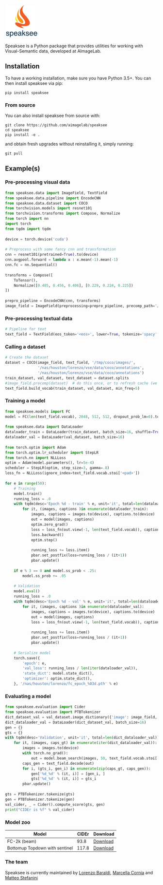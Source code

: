 ![Speaksee Logo](_static/logo.png)

Speaksee is a Python package that provides utilities for working with Visual-Semantic data, developed at AImageLab.

## Installation
To have a working installation, make sure you have Python 3.5+. You can then install speaksee via pip: 
```
pip install speaksee
```

### From source
You can also install speaksee from source with:

```
git clone https://github.com/aimagelab/speaksee
cd speaksee
pip install -e .
```

and obtain fresh upgrades without reinstalling it, simply running:

```
git pull
```

## Example(s)

### Pre-processing visual data
``` python
from speaksee.data import ImageField, TextField
from speaksee.data.pipeline import EncodeCNN
from speaksee.data.dataset import COCO
from torchvision.models import resnet101
from torchvision.transforms import Compose, Normalize
from torch import nn
import torch
from tqdm import tqdm

device = torch.device('cuda')

# Preprocess with some fancy cnn and transformation
cnn = resnet101(pretrained=True).to(device)
cnn.avgpool.forward = lambda x : x.mean(-1).mean(-1)
cnn.fc = nn.Sequential()

transforms = Compose([
    ToTensor(),
    Normalize([0.485, 0.456, 0.406], [0.229, 0.224, 0.225])
])

prepro_pipeline = EncodeCNN(cnn, transforms)
image_field = ImageField(preprocessing=prepro_pipeline, precomp_path='/nas/houston/lorenzo/fc2k_coco.hdf5')
```

### Pre-processing textual data
``` python
# Pipeline for text
text_field = TextField(eos_token='<eos>', lower=True, tokenize='spacy', remove_punctuation=True)
```

### Calling a dataset
``` python
# Create the dataset
dataset = COCO(image_field, text_field, '/tmp/coco/images/',
               '/nas/houston/lorenzo/vse/data/coco/annotations',
               '/nas/houston/lorenzo/vse/data/coco/annotations')
train_dataset, val_dataset, test_dataset = dataset.splits
#image_field.precomp(dataset)  # do this once, or to refresh cache (we might change this in the near future)
text_field.build_vocab(train_dataset, val_dataset, min_freq=5)
```

### Training a model
``` python
from speaksee.models import FC
model = FC(len(text_field.vocab), 2048, 512, 512, dropout_prob_lm=0).to(device)

from speaksee.data import DataLoader
dataloader_train = DataLoader(train_dataset, batch_size=16, shuffle=True)
dataloader_val = DataLoader(val_dataset, batch_size=16)

from torch.optim import Adam
from torch.optim.lr_scheduler import StepLR
from torch.nn import NLLLoss
optim = Adam(model.parameters(), lr=5e-4)
scheduler = StepLR(optim, step_size=3, gamma=.8)
loss_fn = NLLLoss(ignore_index=text_field.vocab.stoi['<pad>'])

for e in range(50):
    # Training
    model.train()
    running_loss = .0
    with tqdm(desc='Epoch %d - train' % e, unit='it', total=len(dataloader_train)) as pbar:
        for it, (images, captions )in enumerate(dataloader_train):
            images, captions = images.to(device), captions.to(device)
            out = model(images, captions)
            optim.zero_grad()
            loss = loss_fn(out.view(-1, len(text_field.vocab)), captions.view(-1))
            loss.backward()
            optim.step()

            running_loss += loss.item()
            pbar.set_postfix(loss=running_loss / (it+1))
            pbar.update()

    if e % 3 == 0 and model.ss_prob < .25:
        model.ss_prob += .05

    # Validation
    model.eval()
    running_loss = .0
    with tqdm(desc='Epoch %d - val' % e, unit='it', total=len(dataloader_val)) as pbar:
        for it, (images, captions )in enumerate(dataloader_val):
            images, captions = images.to(device), captions.to(device)
            out = model(images, captions)
            loss = loss_fn(out.view(-1, len(text_field.vocab)), captions.view(-1))

            running_loss += loss.item()
            pbar.set_postfix(loss=running_loss / (it+1))
            pbar.update()

    # Serialize model
    torch.save({
        'epoch': e,
        'val_loss': running_loss / len(iter(dataloader_val)),
        'state_dict': model.state_dict(),
        'optimizer': optim.state_dict(),
    }, '/nas/houston/lorenzo/fc_epoch_%03d.pth' % e)
```

### Evaluating a model
``` python
from speaksee.evaluation import Cider
from speaksee.evaluation import PTBTokenizer
dict_dataset_val = val_dataset.image_dictionary({'image': image_field, 'text': RawField()})
dict_dataloader_val = DataLoader(dict_dataset_val, batch_size=16)
gen = {}
gts = {}
with tqdm(desc='Validation', unit='it', total=len(dict_dataloader_val)) as pbar:
    for it, (images, caps_gt) in enumerate(iter(dict_dataloader_val)):
        images = images.to(device)
        with torch.no_grad():
            out = model.beam_search(images, 50, text_field.vocab.stoi['<eos>'], 2, out_size=1)
        caps_gen = text_field.decode(out)
        for i, (gts_i, gen_i) in enumerate(zip(caps_gt, caps_gen)):
            gen['%d_%d' % (it, i)] = [gen_i, ]
            gts['%d_%d' % (it, i)] = gts_i
        pbar.update()

gts = PTBTokenizer.tokenize(gts)
gen = PTBTokenizer.tokenize(gen)
val_cider, _ = Cider().compute_score(gts, gen)
print("CIDEr is %f" % val_cider)
```

### Model zoo
| Model        | CIDEr | Download   |
|--------------|-------|------------|
| FC-2k (beam) | 93.8 | [Download](http://aimagelab.ing.unimore.it/speaksee/model_zoo/fc_epoch_029.pth)        |
| Bottomup Topdown with sentinel | 117.8 | [Download](http://aimagelab.ing.unimore.it/speaksee/model_zoo/bottomup_topdown_sentinel_relu_epoch_063.pth)      


### The team
Speaksee is currently maintained by [Lorenzo Baraldi](http://www.lorenzobaraldi.com),
 [Marcella Cornia](http://imagelab.ing.unimore.it/imagelab/person.asp?idpersona=90) and [Matteo Stefanini](https://github.com/MatteoStefanini)
